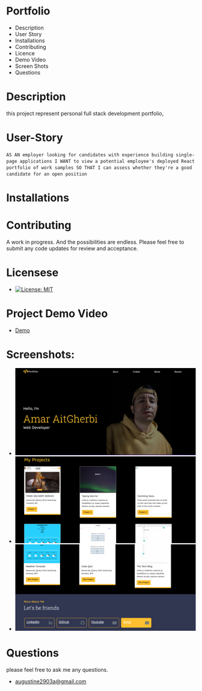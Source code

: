 # Portfolio

* Description
* User Story 
* Installations
* Contributing
* Licence
* Demo Video
* Screen Shots
* Questions

# Description 
this project represent personal full stack development portfolio,

# User-Story

`AS AN employer looking for candidates with experience building single-page applications
I WANT to view a potential employee's deployed React portfolio of work samples
SO THAT I can assess whether they're a good candidate for an open position`

# Installations


# Contributing 
A work in progress. And the possibilities are endless.
Please feel free to submit any code updates for review and acceptance.

# Licensese 
 * [![License: MIT](https://img.shields.io/badge/License-MIT-yellow.svg)](https://opensource.org/licenses/MIT)

# Project Demo Video
 * [Demo](https://watch.screencastify.com/v/XcpfBM1F9bDahvo9oQ5G)


 # Screenshots:
 * ![Screenshoot1](images/image1.png)
 * ![Screenshoot1](images/image2.png)
 * ![Screenshoot1](images/image3.png)
 
 
# Questions
 please feel free to ask me any questions.

 * augustine2903a@gmail.com




